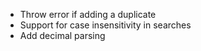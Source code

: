 - Throw error if adding a duplicate
- Support for case insensitivity in searches
- Add decimal parsing